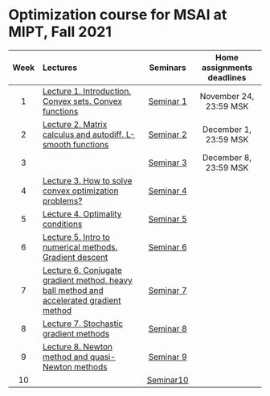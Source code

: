 # Optimization course for MSAI at MIPT, Fall 2021

| Week   | Lectures                | Seminars | Home assignments deadlines |
|:------:|:-----------------------|:-------:|:------------:|
| 1 | [Lecture 1. Introduction. Convex sets. Convex functions](./lectures/lecture1.pdf) | [Seminar 1](./seminars/seminar1.pdf) | November 24, 23:59 MSK
| 2 | [Lecture 2. Matrix calculus and autodiff. L-smooth functions](./lectures/lecture2.pdf) | [Seminar 2](./seminars/seminar2.pdf) | December 1, 23:59 MSK
| 3 | | [Seminar 3](./seminars/jax_autodiff_tutorial.ipynb) | December 8, 23:59 MSK
| 4 | [Lecture 3. How to solve convex optimization problems?](./lectures/lecture3/lecture3.ipynb) | [Seminar 4](./seminars/seminar4.ipynb) |
| 5 | [Lecture 4. Optimality conditions](./lectures/lecture4.pdf) | [Seminar 5](./seminars/seminar5.pdf) |
| 6 | [Lecture 5. Intro to numerical methods. Gradient descent](./lectures/lecture5.pdf) | [Seminar 6](./seminars/seminar6.pdf) |
| 7 | [Lecture 6. Conjugate gradient method, heavy ball method and accelerated gradient method](./lectures/lecture6.pdf) | [Seminar 7](./seminars/seminar7.ipynb) |
| 8 | [Lecture 7. Stochastic gradient methods](./lectures/lecture7.pdf) | [Seminar 8](./seminars/seminar8/seminar8.ipynb) |
| 9 | [Lecture 8. Newton method and quasi-Newton methods](./lectures/lecture8.pdf) | [Seminar 9](./seminars/seminar9/seminar.ipynb) |
| 10 | | [Seminar10](./seminars/seminar10.ipynb) | |
